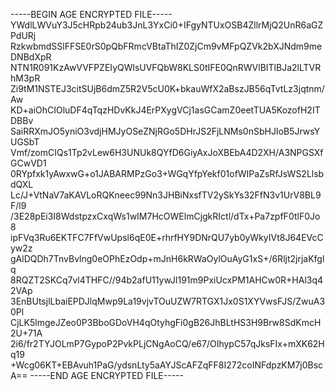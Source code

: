 -----BEGIN AGE ENCRYPTED FILE-----
YWdlLWVuY3J5cHRpb24ub3JnL3YxCi0+IFgyNTUxOSB4ZllrMjQ2UnR6aGZPdURj
RzkwbmdSSlFFSE0rS0pQbFRmcVBtaThIZ0ZjCm9vMFpQZVk2bXJNdm9meDNBdXpR
NTN1R091KzAwVVFPZEIyQWlsUVFQbW8KLS0tIFE0QnRWVlBITlBJa2lLTVRhM3pR
Zi9tM1NSTEJ3citSUjB6dmZ5R2V5cU0K+bkauWfX2aBszJB56qTvtLz3jqtnm/Aw
KD+aiOhCIOluDF4qTqzHDvKkJ4ErPXygVCj1asGCamZ0eetTUA5KozofH2ITDBBv
SaiRRXmJO5yniO3vdjHMJyOSeZNjRGo5DHrJS2FjLNMs0nSbHJIoB5JrwsYUGSbT
Vmf/zomCIQs1Tp2vLew6H3UNUk8QYfD6GiyAxJoXBEbA4D2XH/A3NPGSXfGCwVD1
0RYpfxk1yAwxwG+o1JABARMPzGo3+WGqYfpYekf01ofWIPaZsRfJsWS2LlsbdQXL
Lc/J+VtNaV7aKAVLoRQKneec99Nn3JHBiNxsfTV2ySkYs32FfN3v1UrV8BL9F/l9
/3E28pEi3I8WdstpzxCxqWs1wIM7HcOWElmCjgkRIctl/dTx+Pa7zpfF0tlF0Jo8
ipFVq3Ru6EKTFC7FfVwUpsl6qE0E+rhrfHY9DNrQU7yb0yWkyIVt8J64EVcCyw2z
gAlDQDh7TnvBvlng0eOPhEzOdp+mJnH6kRWaOylOuAyG1xS+/6Rljt2jrjaKfglq
8RQZT2SKCq7vl4THFC//94b2afU11ywJl191m9PxiUcxPM1AHCw0R+HAl3q42VAp
3EnBUtsjlLbaiEPDJlqMwp9La19vjvTOuUZW7RTGX1Jx0S1XYVwsFJS/ZwuA30Pl
CjLK5lmgeJZeo0P3BboGDoVH4qOtyhgFi0gB26JhBLtHS3H9Brw8SdKmcH2U+71A
2i6/fr2TYJOLmP7GypoP2PvkPLjCNgAoCQ/e67/OIhypC57qJksFIx+mXK62Hq19
+Wcg06KT+EBAvuh1PaG/ydsnLty5aAYJScAFZqFF8I272coINFdpzKM7j0BscA==
-----END AGE ENCRYPTED FILE-----
